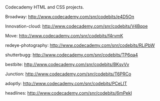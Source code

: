 Codecademy HTML and CSS projects.

Broadway:
http://www.codecademy.com/snr/codebits/e4D5On

Innovation-cloud:
http://www.codecademy.com/snr/codebits/V4Bqoe

Move:
http://www.codecademy.com/snr/codebits/f4rvmK

redeye-photography:
http://www.codecademy.com/snr/codebits/RLiPbW

shutterbugg:
http://www.codecademy.com/snr/codebits/TP6qa4

bestbite:
http://www.codecademy.com/snr/codebits/BKsvVv

Junction:
http://www.codecademy.com/snr/codebits/T6PRCo

adoptly:
http://www.codecademy.com/snr/codebits/PCeLIT

headlines:
http://www.codecademy.com/snr/codebits/6mPekI
